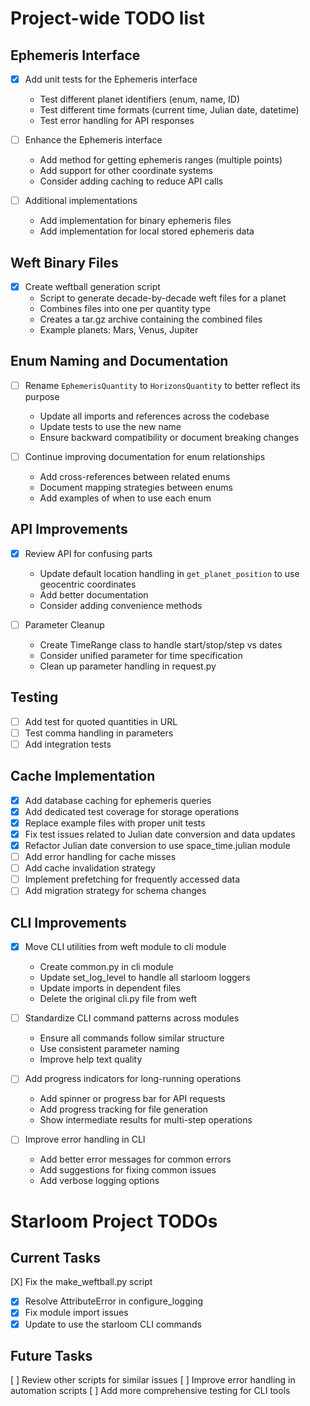 # Project-wide TODO list

## Ephemeris Interface

- [X] Add unit tests for the Ephemeris interface
  - Test different planet identifiers (enum, name, ID)
  - Test different time formats (current time, Julian date, datetime)
  - Test error handling for API responses

- [ ] Enhance the Ephemeris interface
  - Add method for getting ephemeris ranges (multiple points)
  - Add support for other coordinate systems
  - Consider adding caching to reduce API calls

- [ ] Additional implementations
  - Add implementation for binary ephemeris files
  - Add implementation for local stored ephemeris data

## Weft Binary Files

- [X] Create weftball generation script
  - Script to generate decade-by-decade weft files for a planet
  - Combines files into one per quantity type
  - Creates a tar.gz archive containing the combined files
  - Example planets: Mars, Venus, Jupiter

## Enum Naming and Documentation

- [ ] Rename `EphemerisQuantity` to `HorizonsQuantity` to better reflect its purpose
  - Update all imports and references across the codebase
  - Update tests to use the new name
  - Ensure backward compatibility or document breaking changes

- [ ] Continue improving documentation for enum relationships
  - Add cross-references between related enums
  - Document mapping strategies between enums
  - Add examples of when to use each enum

## API Improvements

- [X] Review API for confusing parts
  - Update default location handling in `get_planet_position` to use geocentric coordinates
  - Add better documentation
  - Consider adding convenience methods

- [ ] Parameter Cleanup
  - Create TimeRange class to handle start/stop/step vs dates
  - Consider unified parameter for time specification
  - Clean up parameter handling in request.py

## Testing

- [ ] Add test for quoted quantities in URL
- [ ] Test comma handling in parameters
- [ ] Add integration tests

## Cache Implementation

- [X] Add database caching for ephemeris queries
- [X] Add dedicated test coverage for storage operations 
- [X] Replace example files with proper unit tests
- [X] Fix test issues related to Julian date conversion and data updates
- [X] Refactor Julian date conversion to use space_time.julian module
- [ ] Add error handling for cache misses
- [ ] Add cache invalidation strategy
- [ ] Implement prefetching for frequently accessed data
- [ ] Add migration strategy for schema changes

## CLI Improvements

- [X] Move CLI utilities from weft module to cli module
  - Create common.py in cli module
  - Update set_log_level to handle all starloom loggers
  - Update imports in dependent files
  - Delete the original cli.py file from weft

- [ ] Standardize CLI command patterns across modules
  - Ensure all commands follow similar structure
  - Use consistent parameter naming
  - Improve help text quality

- [ ] Add progress indicators for long-running operations
  - Add spinner or progress bar for API requests
  - Add progress tracking for file generation
  - Show intermediate results for multi-step operations

- [ ] Improve error handling in CLI
  - Add better error messages for common errors
  - Add suggestions for fixing common issues
  - Add verbose logging options

# Starloom Project TODOs

## Current Tasks

[X] Fix the make_weftball.py script
  - [X] Resolve AttributeError in configure_logging
  - [X] Fix module import issues
  - [X] Update to use the starloom CLI commands

## Future Tasks

[ ] Review other scripts for similar issues
[ ] Improve error handling in automation scripts
[ ] Add more comprehensive testing for CLI tools

